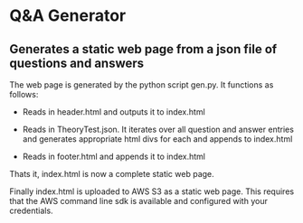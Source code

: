 # Q&A Generator

## Generates a static web page from a json file of questions and answers

The web page is generated by the python script gen.py. It functions as follows:

- Reads in header.html and outputs it to index.html

- Reads in TheoryTest.json. It iterates over all question and answer entries and generates appropriate html divs for each and appends to index.html

- Reads in footer.html and appends it to index.html

Thats it, index.html is now a complete static web page.

Finally index.html is uploaded to AWS S3 as a static web page. This requires that the AWS command line sdk is available and configured with your credentials.